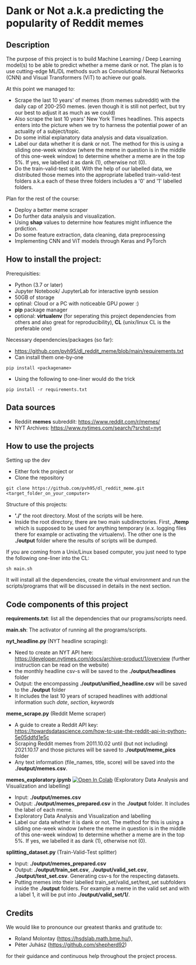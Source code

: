 # Dank or Not a.k.a predicting the popularity of Reddit memes

## Description 
The purpose of this project is to build Machine Learning / Deep Learning model(s) to be able to predict whether a meme dank or not. The plan is to use cutting-edge ML/DL methods such as Convolutional Neural Networks (CNN) and Visual Transformers (ViT) to achieve our goals. 

At this point we managed to:
*  Scrape the last 10 years' of memes (from memes subreddit) with the daily cap of 200-250 memes. (even though it is still not perfect, but try our best to adjust it as much as we could)
*  Also scrape the last 10 years' New York Times headlines. This aspects enters into the picture when we try to harness the potential power of an actuality of a subject/topic. 
*  Do some initial explanatory data analysis and data visualization. 
*  Label our data whether it is dank or not. The method for this is using a sliding one-week window (where the meme in question is in the middle of this one-week window) to determine whether a meme are in the top 5%. If yes, we labelled it as dank (1), otherwise not (0).
*  Do the train-valid-test split. With the help of our labelled data, we distributed those memes into the appropriate labelled train-valid-test folders a.k.a each of these three folders includes a '0' and '1' labelled folders. 

Plan for the rest of the course: 
* Deploy a better meme scraper
* Do further data analysis and visualization. 
* Using **shap** values to determine how features might influence the prdiction.
* Do some feature extraction, data cleaning, data preprocessing 
* Implementing CNN and ViT models through Keras and PyTorch 

## How to install the project: 
Prerequisities: 
* Python (3.7 or later)
* Jupyter Notebook/ JupyterLab for interactive ipynb session 
* 50GB of storage 
* optinal: Cloud or a PC with noticeable GPU power :) 
* **pip** package manager
* optional: **virtualenv** (for seperating this project dependencies from others and also great for reproducibility), **CL** (unix/linux CL is the preferable one) 

Necessary dependencies/packages (so far): 
* https://github.com/pvh95/dl_reddit_meme/blob/main/requirements.txt
* Can install them one-by-one
```
pip install <packagename>
```
* Using the following to one-liner would do the trick 
```
pip install -r requirements.txt
```

## Data sources 
* Reddiit **memes** subreddit: https://www.reddit.com/r/memes/
* NYT Archives: https://www.nytimes.com/search/?srchst=nyt

## How to use the projects
Setting up the dev 
* Either fork the project or
* Clone the repository 
```
git clone https://github.com/pvh95/dl_reddit_meme.git <target_folder_on_your_computer>
```

Structure of this projects: 
* **'./'** the root directory. Most of the scripts will be here. 
* Inside the root directory, there are two main subdirectories. First, **./temp** which is supposed to be used for anything temporary (e.x. logging files there for example or activating the virtualenv). The other one is the **./output** folder where the results of scripts will be dumped.

If you are coming from a Unix/Linux based computer, you just need to type the following one-liner into the CL:
```
sh main.sh
```
It will install all the dependencies, create the virtual environment and run the scripts/programs that will be discussed in details in the next section.


## Code components of this project

**requirements.txt**: list all the dependencies that our programs/scripts need.

**main.sh**: The activator of running all the programs/scripts.

**nyt_headline.py** (NYT headline scraping): 
  - Need to create an NYT API here: https://developer.nytimes.com/docs/archive-product/1/overview (further instruction can be read on the website)
  - the monthly headline csv-s will be saved to the **./output/headlines** folder
  - Output: the encompassing **./output/unified_headline.csv** will be saved to the **./output** folder
  - It includes the last 10 years of scraped headlines with addtional information such *date*, *section*, *keywords*

**meme_scrape.py** (Reddit Meme scraper)
  - A guide to create a Reddit API key: https://towardsdatascience.com/how-to-use-the-reddit-api-in-python-5e05ddfd1e5c
  - Scraping Reddit memes from 2011.10.02 until (but not including) 2021.10.17 and those pictures will be saved to **./output/meme_pics** folder
  - Any text information (file_names, title, score) will be saved into the **./output/memes.csv**.

**memes_exploratory.ipynb** [![Open In Colab](https://colab.research.google.com/assets/colab-badge.svg)](https://colab.research.google.com/github/pvh95/dl_reddit_meme/blob/main/memes_exploratory.ipynb)  (Exploratory Data Analysis and Visualization and labelling)  
  - Input: **./output/memes.csv**
  - Output: **./output/memes_prepared.csv** in the **./output** folder. It includes the label of each meme. 
  - Exploratory Data Analysis and Visualization and labelling 
  - Label our data whether it is dank or not. The method for this is using a sliding one-week window (where the meme in question is in the middle of this one-week window) to determine whether a meme are in the top 5%. If yes, we labelled it as dank (1), otherwise not (0).

**splitting_dataset.py** (Train-Valid-Test splitter)
   - Input: **./output/memes_prepared.csv**
   - Output: **./output/train_set.csv**, **./output/valid_set.csv**, **./output/test_set.csv**. Generating csv-s for the respecting datasets. 
   - Putting memes into their labelled train_set/valid_set/test_set subfolders inside the **./output** folders. For example a meme in the valid set and with a label 1, it will be put into **./output/valid_set/1/**.

## Credits
We would like to pronounce our greatest thanks and gratitude to: 
- Roland Molontay (https://hsdslab.math.bme.hu/), 
- Péter Juhász (https://github.com/shepherd92)

for their guidance and continuous help throughout the project process.
